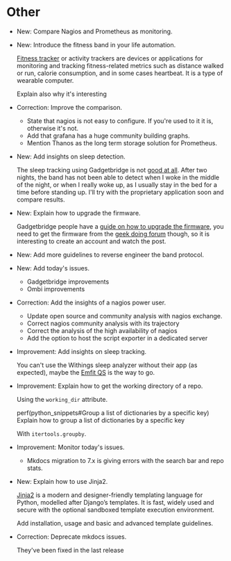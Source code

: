 # Other

* New: Compare Nagios and Prometheus as monitoring.
* New: Introduce the fitness band in your life automation.

    [Fitness tracker](https://en.wikipedia.org/wiki/Activity_tracker) or activity
    trackers are devices or applications for monitoring and tracking fitness-related
    metrics such as distance walked or run, calorie consumption, and in some cases
    heartbeat. It is a type of wearable computer.
    
    Explain also why it's interesting

* Correction: Improve the comparison.

    * State that nagios is not easy to configure. If you're used to it it
        is, otherwise it's not.
    * Add that grafana has a huge community building graphs.
    * Mention Thanos as the long term storage solution for Prometheus.
    

* New: Add insights on sleep detection.

    The sleep tracking using Gadgetbridge is not [good at
    all](https://codeberg.org/Freeyourgadget/Gadgetbridge/wiki/Huami-Deep-Sleep-Detection).
    After two nights, the band has not been able to detect when I woke in the middle
    of the night, or when I really woke up, as I usually stay in the bed for a time
    before standing up. I'll try with the proprietary application soon and compare results.

* New: Explain how to upgrade the firmware.

    Gadgetbridge people have a [guide on how to upgrade the
    firmware](https://codeberg.org/Freeyourgadget/Gadgetbridge/wiki/Amazfit-Band-5-Firmware-Update),
    you need to get the firmware from the [geek doing
    forum](https://geekdoing.com/threads/amazfit-band-5-original-firmwares-resources-fonts.2331/)
    though, so it is interesting to create an account and watch the post.

* New: Add more guidelines to reverse engineer the band protocol.
* New: Add today's issues.

    * Gadgetbridge improvements
    * Ombi improvements

* Correction: Add the insights of a nagios power user.

    * Update open source and community analysis with nagios exchange.
    * Correct nagios community analysis with its trajectory
    * Correct the analysis of the high availability of nagios
    * Add the option to host the script exporter in a dedicated server
    

* Improvement: Add insights on sleep tracking.

    You can't use the Withings sleep analyzer without their app (as
    expected), maybe the [Emfit
    QS](https://github.com/karlicoss/HPI/blob/master/my/emfit/__init__.py)
    is the way to go.

* Improvement: Explain how to get the working directory of a repo.

    Using the `working_dir` attribute.
    
    perf(python_snippets#Group a list of dictionaries by a specific key) Explain how to group a list of dictionaries by a specific key
    
    With `itertools.groupby`.

* Improvement: Monitor today's issues.

    * Mkdocs migration to 7.x is giving errors with the search bar and repo
    stats.

* New: Explain how to use Jinja2.

    [Jinja2](https://jinja.palletsprojects.com) is a modern and designer-friendly
    templating language for Python, modelled after Django’s templates. It is fast,
    widely used and secure with the optional sandboxed template execution
    environment.
    
    Add installation, usage and basic and advanced template guidelines.
    

* Correction: Deprecate mkdocs issues.

    They've been fixed in the last release